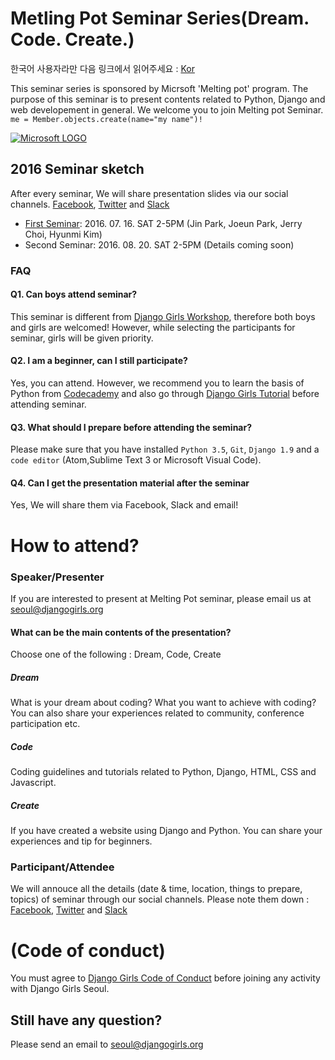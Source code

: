 # Metling Pot Seminar Series(Dream. Code. Create.)
한국어 사용자라만 다음 링크에서 읽어주세요 : [Kor](https://github.com/DjangoGirlsSeoul/seminar/blob/master/README.md)

This seminar series is sponsored by Micrsoft 'Melting pot' program. The purpose of this seminar is to present contents related to Python, Django and web developement in general. We welcome you to join Melting pot Seminar. `me = Member.objects.create(name="my name")!`

[![Microsoft LOGO](http://4.bp.blogspot.com/-fbqmrO-y-6o/UDZv0b2tn6I/AAAAAAAAL5g/sI1SPQFjDdw/s1600/Microsoft+logo+2012.png)](https://www.microsoft.com/ko-kr/events/2014/meltingpot/)

## 2016 Seminar sketch
After every seminar, We will share presentation slides via our social channels. [Facebook](https://www.facebook.com/djangogirlsseoul/), [Twitter](https://twitter.com/djangogirlseoul) and [Slack](https://djangogirlsseoul.slack.com)
- [First Seminar](https://github.com/DjangoGirlsSeoul/seminar/tree/master/2016-07): 2016. 07. 16. SAT 2-5PM (Jin Park, Joeun Park, Jerry Choi, Hyunmi Kim) 
- Second Seminar: 2016. 08. 20. SAT 2-5PM (Details coming soon)

### FAQ
####  Q1. Can boys attend seminar?
This seminar is different from [Django Girls Workshop](https://djangogirls.org/), therefore both boys and girls are welcomed! However, while selecting the participants for seminar, girls will be given priority.

#### Q2. I am a beginner, can I still participate? 
Yes, you can attend. However, we recommend you to learn the basis of Python from [Codecademy](https://www.codecademy.com) and also go through [Django Girls Tutorial](http://tutorial.djangogirls.org/) before attending seminar.

#### Q3. What should I prepare before attending the seminar?
Please make sure that you have installed `Python 3.5`, `Git`, `Django 1.9` and a `code editor` (Atom,Sublime Text 3 or Microsoft Visual Code).

#### Q4. Can I get the presentation material after the seminar
Yes, We will share them via Facebook, Slack and email!

# How to attend?

### Speaker/Presenter
If you are interested to present at Melting Pot seminar, please email us at seoul@djangogirls.org

#### What can be the main contents of the presentation? 
Choose one of the following : Dream, Code, Create

##### Dream 
What is your dream about coding? What you want to achieve with coding? You can also share your experiences related to community, conference participation etc.

##### Code
Coding guidelines and tutorials related to Python, Django, HTML, CSS and Javascript.

##### Create
If you have created a website using Django and Python. You can share your experiences and tip for beginners.

### Participant/Attendee
We will annouce all the details (date & time, location, things to prepare, topics) of seminar through our social channels. Please note them down : [Facebook](https://www.facebook.com/djangogirlsseoul/), [Twitter](https://twitter.com/djangogirlseoul) and [Slack](https://djangogirlsseoul.slack.com)

# (Code of conduct)
You must agree to [Django Girls Code of Conduct](https://djangogirls.org/pages/coc/) before joining any activity with Django Girls Seoul.


## Still have any question?
Please send an email to seoul@djangogirls.org